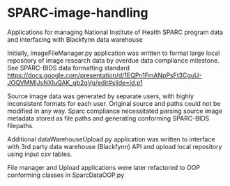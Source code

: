 # SPARC-image-handling
Applications for managing National Institute of Health SPARC program data and interfacing with Blackfynn data warehouse

Initially, imageFileManager.py application was written to format large local repository of image research data by overdue data compliance milestone. See SPARC-BIDS data formatting standard
https://docs.google.com/presentation/d/1EQPn1FmANpPsFt3CguU-JOQVMMlJsNXluQAK_gb2qVg/edit#slide=id.p1

Source image data was generated by separate users, with highly inconsistent formats for each user. Original source and paths could not be modified in any way. Sparc compliance necessitated parsing source image metadata stored as file paths and generating conforming SPARC-BIDS filepaths. 

Additional dataWarehouseUpload.py application was written to interface with 3rd party data warehouse (Blackfynn) API and upload local repository using input csv tables.

File manager and Upload applications were later refactored to OOP conforming classes in SparcDataOOP.py
